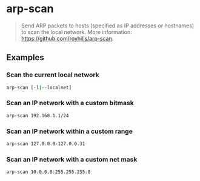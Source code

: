# arp-scan

> Send ARP packets to hosts (specified as IP addresses or hostnames) to scan the local network. More information: <https://github.com/royhills/arp-scan>.

## Examples

### Scan the current local network

```bash
arp-scan [-l|--localnet]
```

### Scan an IP network with a custom bitmask

```bash
arp-scan 192.168.1.1/24
```

### Scan an IP network within a custom range

```bash
arp-scan 127.0.0.0-127.0.0.31
```

### Scan an IP network with a custom net mask

```bash
arp-scan 10.0.0.0:255.255.255.0
```
